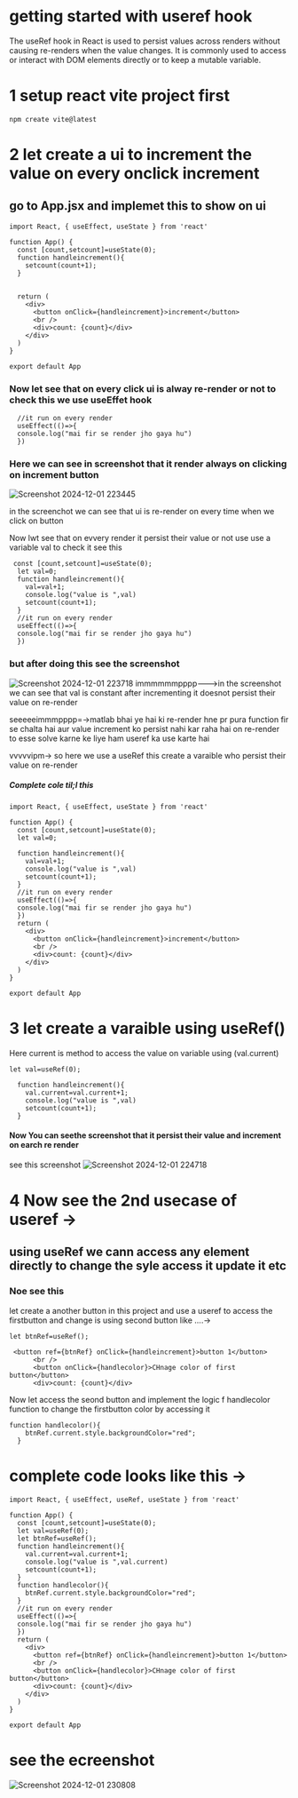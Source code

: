 # getting started with useref hook 
The useRef hook in React is used to persist values across renders without causing re-renders when the value changes. It is commonly used to access or interact with DOM elements directly or to keep a mutable variable.
# 1 setup react vite project first 
```
npm create vite@latest
```
# 2 let create a ui to increment the value on every onclick increment 
## go to App.jsx and implemet this to show on ui 
```
import React, { useEffect, useState } from 'react'

function App() {
  const [count,setcount]=useState(0);
  function handleincrement(){
    setcount(count+1);
  }
 

  return (
    <div>
      <button onClick={handleincrement}>increment</button>
      <br />
      <div>count: {count}</div>
    </div>
  )
}

export default App

```
### Now let see that on every click ui is alway re-render or not to check this we use useEffet hook
```
  //it run on every render 
  useEffect(()=>{
  console.log("mai fir se render jho gaya hu")
  })
```

### Here we can see in screenshot that it render always on clicking on increment button 
![Screenshot 2024-12-01 223445](https://github.com/user-attachments/assets/20599b18-edd0-45a5-be6d-9132fbdd8716)

in the screenchot we can see that ui is re-render on every time when we click on button 

Now lwt see that on evvery render it persist their value or not use use a variable val to check it see this 
```
 const [count,setcount]=useState(0);
  let val=0;
  function handleincrement(){
    val=val+1;
    console.log("value is ",val)
    setcount(count+1);
  }
  //it run on every render 
  useEffect(()=>{
  console.log("mai fir se render jho gaya hu")
  })
```

### but after doing this see the screenshot 
![Screenshot 2024-12-01 223718](https://github.com/user-attachments/assets/0d266325-f7b0-4130-8d18-cbc8a129a988)
immmmmmpppp--->in the screenshot we can see that val is constant after incrementing it doesnot persist their value on re-render 

seeeeeimmmpppp=->matlab bhai ye hai ki re-render hne pr pura function fir se chalta hai aur value increment ko persist nahi kar raha hai on re-render to esse solve karne ke liye ham useref ka use karte hai 

vvvvvipm->   so here we use a useRef this create a varaible who persist their value on re-render 
##### Complete cole til;l this 
```
import React, { useEffect, useState } from 'react'

function App() {
  const [count,setcount]=useState(0);
  let val=0;
  
  function handleincrement(){
    val=val+1;
    console.log("value is ",val)
    setcount(count+1);
  }
  //it run on every render 
  useEffect(()=>{
  console.log("mai fir se render jho gaya hu")
  })
  return (
    <div>
      <button onClick={handleincrement}>increment</button>
      <br />
      <div>count: {count}</div>
    </div>
  )
}

export default App

```

# 3 let create a  varaible using useRef()

Here current is method to access the value on variable using (val.current)

```
let val=useRef(0);

  function handleincrement(){
    val.current=val.current+1;
    console.log("value is ",val)
    setcount(count+1);
  }
```
#### Now You can seethe screenshot that it persist their value and increment on earch re render 
see this screenshot
![Screenshot 2024-12-01 224718](https://github.com/user-attachments/assets/7c16605b-a2b8-4e77-b957-c3d08f4e0cd2)

# 4 Now see the 2nd usecase of useref ->
## using useRef we cann access any element directly to change the syle access it update it etc 
### Noe see this 
let create a another button in this project and use a useref to access the firstbutton and change is using second button 
like ....->
```
let btnRef=useRef();
```
```
 <button ref={btnRef} onClick={handleincrement}>button 1</button>
      <br />
      <button onClick={handlecolor}>CHnage color of first button</button>
      <div>count: {count}</div>
```
Now let access the seond button and implement the logic f handlecolor function to change the firstbutton color by accessing it 
```
function handlecolor(){
    btnRef.current.style.backgroundColor="red";
  }
```
# complete code looks like this -> 
```
import React, { useEffect, useRef, useState } from 'react'

function App() {
  const [count,setcount]=useState(0);
  let val=useRef(0);
  let btnRef=useRef();
  function handleincrement(){
    val.current=val.current+1;
    console.log("value is ",val.current)
    setcount(count+1);
  }
  function handlecolor(){
    btnRef.current.style.backgroundColor="red";
  }
  //it run on every render 
  useEffect(()=>{
  console.log("mai fir se render jho gaya hu")
  })
  return (
    <div>
      <button ref={btnRef} onClick={handleincrement}>button 1</button>
      <br />
      <button onClick={handlecolor}>CHnage color of first button</button>
      <div>count: {count}</div>
    </div>
  )
}

export default App

```
# see the ecreenshot 
![Screenshot 2024-12-01 230808](https://github.com/user-attachments/assets/58d7062f-92ef-422d-b5f9-7e94cbf49001)



